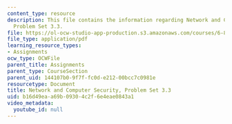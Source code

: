 ```yaml
---
content_type: resource
description: This file contains the information regarding Network and Computer Security,
  Problem Set 3.3.
file: https://ol-ocw-studio-app-production.s3.amazonaws.com/courses/6-857-network-and-computer-security-spring-2014/b16d49eaa69b09304c2f6e4eae0843a1_MIT6_857S14_3.3.pdf
file_type: application/pdf
learning_resource_types:
- Assignments
ocw_type: OCWFile
parent_title: Assignments
parent_type: CourseSection
parent_uid: 144107b0-9f7f-fc0d-e212-00bcc7c0981e
resourcetype: Document
title: Network and Computer Security, Problem Set 3.3
uid: b16d49ea-a69b-0930-4c2f-6e4eae0843a1
video_metadata:
  youtube_id: null
---
```


